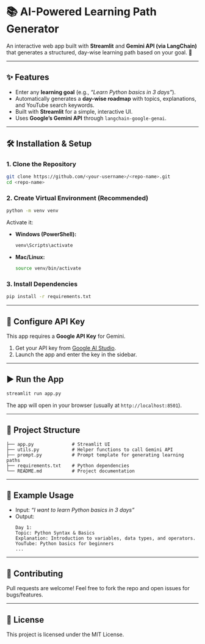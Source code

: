 # 📚 AI-Powered Learning Path Generator  

An interactive web app built with **Streamlit** and **Gemini API (via LangChain)** that generates a structured, day-wise learning path based on your goal. 🚀  

---

## ✨ Features  
- Enter any **learning goal** (e.g., *“Learn Python basics in 3 days”*).  
- Automatically generates a **day-wise roadmap** with topics, explanations, and YouTube search keywords.  
- Built with **Streamlit** for a simple, interactive UI.  
- Uses **Google’s Gemini API** through `langchain-google-genai`.  

---

## 🛠️ Installation & Setup  

### 1. Clone the Repository  
```bash
git clone https://github.com/<your-username>/<repo-name>.git
cd <repo-name>
```

### 2. Create Virtual Environment (Recommended)  
```bash
python -m venv venv
```
Activate it:  
- **Windows (PowerShell):**  
  ```bash
  venv\Scripts\activate
  ```
- **Mac/Linux:**  
  ```bash
  source venv/bin/activate
  ```

### 3. Install Dependencies  
```bash
pip install -r requirements.txt
```

---

## 🔑 Configure API Key  
This app requires a **Google API Key** for Gemini.  

1. Get your API key from [Google AI Studio](https://aistudio.google.com/).  
2. Launch the app and enter the key in the sidebar.  

---

## ▶️ Run the App  
```bash
streamlit run app.py
```

The app will open in your browser (usually at `http://localhost:8501`).  

---

## 📂 Project Structure  
```
├── app.py              # Streamlit UI
├── utils.py            # Helper functions to call Gemini API
├── prompt.py           # Prompt template for generating learning paths
├── requirements.txt    # Python dependencies
└── README.md           # Project documentation
```

---

## 📸 Example Usage  
- Input: *“I want to learn Python basics in 3 days”*  
- Output:  
  ```
  Day 1:
  Topic: Python Syntax & Basics
  Explanation: Introduction to variables, data types, and operators.
  YouTube: Python basics for beginners
  ...
  ```  

---

## 🤝 Contributing  
Pull requests are welcome! Feel free to fork the repo and open issues for bugs/features.  

---

## 📜 License  
This project is licensed under the MIT License.  
